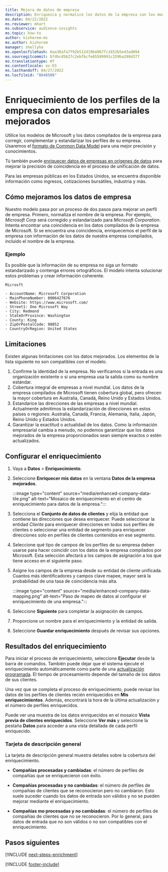 ```yaml
---
title: Mejora de datos de empresa
description: Enriquezca y normalice los datos de la empresa con los modelos de Microsoft.
ms.date: 04/22/2022
ms.reviewer: mhart
ms.subservice: audience-insights
ms.topic: how-to
author: kishorem-ms
ms.author: kishorem
manager: shellyha
ms.openlocfilehash: 6aa38afa7f92b512d19b4967fc1652b5e43ad094
ms.sourcegitcommit: b7dbcd5627c2ebfbcfe65589991c159ba290d377
ms.translationtype: HT
ms.contentlocale: es-ES
ms.lasthandoff: 04/27/2022
ms.locfileid: "8646508"
---
```

# <a name="enrichment-of-company-profiles-with-enhanced-company-data"></a>Enriquecimiento de los perfiles de la empresa con datos empresariales mejorados

Utilice los modelos de Microsoft y los datos compilados de la empresa para corregir, complementar y estandarizar los perfiles de su empresa. Usaremos el [formato de Common Data Model](/common-data-model/schema/core/applicationcommon/account) para una mejor precisión y conocimientos.

Tú también puede [enriquecer datos de empresas en orígenes de datos](data-sources-enrichment.md) para mejorar la precisión de coincidencia en el proceso de unificación de datos. 

Para las empresas públicas en los Estados Unidos, se encuentra disponible información como ingresos, cotizaciones bursátiles, industria y más.  

## <a name="how-we-enhance-company-data"></a>Cómo mejoramos los datos de empresa

Nuestro modelo pasa por un proceso de dos pasos para mejorar un perfil de empresa. Primero, normaliza el nombre de la empresa. Por ejemplo, *Microsoft Corp* será corregido y estandarizado para *Microsoft Corporation*. Intenta encontrar una coincidencia en los datos compilados de la empresa de Microsoft. Si se encuentra una coincidencia, enriquecemos el perfil de la empresa con información de los datos de nuestra empresa compilados, incluido el nombre de la empresa.


### <a name="example"></a>Ejemplo

Es posible que la información de su empresa no siga un formato estandarizado y contenga errores ortográficos. El modelo intenta solucionar estos problemas y crear información coherente.

```Input
Microsft
```

```Output
- AccountName: Microsoft Corporation
- MainPhoneNumber: 8006427676
- Website: https://www.microsoft.com/
- Street1: One Microsoft Way
- City: Redmond
- StateOrProvince: Washington
- County: King
- ZipOrPostalCode: 98052
- CountryOrRegion: United States
```

## <a name="limitations"></a>Limitaciones

Existen algunas limitaciones con los datos mejorados. Los elementos de la lista siguiente no son compatibles con el modelo.

1.  Confirme la identidad de la empresa. No verificamos si la entrada es una organización existente o si una empresa usa la salida como su nombre estándar.
2.  Cobertura integral de empresas a nivel mundial. Los datos de la empresa compilados de Microsoft tienen cobertura global, pero ofrecen la mayor cobertura en Australia, Canadá, Reino Unido y Estados Unidos.
3.  Estandarice las direcciones de las empresas a nivel mundial. Actualmente admitimos la estandarización de direcciones en estos países o regiones: Australia, Canadá, Francia, Alemania, Italia, Japón, Reino Unido y Estados Unidos.
4.  Garantizar la exactitud o actualidad de los datos. Como la información empresarial cambia a menudo, no podemos garantizar que los datos mejorados de la empresa proporcionados sean siempre exactos o estén actualizados.

## <a name="configure-the-enrichment"></a>Configurar el enriquecimiento

1. Vaya a **Datos** > **Enriquecimiento**.

1. Seleccione **Enriquecer mis datos** en la ventana **Datos de la empresa mejorados**.

   :::image type="content" source="media/enhanced-company-data-tile.png" alt-text="Mosaico de enriquecimiento en el centro de enriquecimiento para datos de la empresa.":::

1. Selecciona el **Conjunto de datos de clientes** y elija la entidad que contiene las direcciones que desea enriquecer. Puede seleccionar la entidad *Cliente* para enriquecer direcciones en todos sus perfiles de clientes o seleccionar una entidad de segmento para enriquecer direcciones solo en perfiles de clientes contenidos en ese segmento.

1. Seleccione qué tipo de campos de los perfiles de su empresa deben usarse para hacer coincidir con los datos de la empresa compilados por Microsoft. Esta selección afectará a los campos de asignación a los que tiene acceso en el siguiente paso.

1.  Asigne los campos de la empresa desde su entidad de cliente unificada. Cuantos más identificadores y campos clave mapee, mayor será la probabilidad de una tasa de coincidencia más alta.

    :::image type="content" source="media/enhanced-company-data-mapping.png" alt-text="Paso de mapeo de datos al configurar el enriquecimiento de una empresa.":::

1. Seleccione **Siguiente** para completar la asignación de campos.

1. Proporcione un nombre para el enriquecimiento y la entidad de salida.

1. Seleccione **Guardar enriquecimiento** después de revisar sus opciones.

## <a name="enrichment-results"></a>Resultados del enriquecimiento

Para iniciar el proceso de enriquecimiento, seleccione **Ejecutar** desde la barra de comandos. También puede dejar que el sistema ejecute el enriquecimiento automáticamente como parte de una [actualización programada](system.md#schedule-tab). El tiempo de procesamiento depende del tamaño de los datos de sus clientes.

Una vez que se completa el proceso de enriquecimiento, puede revisar los datos de los perfiles de clientes recién enriquecidos en **Mis enriquecimientos**. Además, encontrará la hora de la última actualización y el número de perfiles enriquecidos.

Puede ver una muestra de los datos enriquecidos en el mosaico **Vista previa de clientes enriquecidos**. Seleccione **Ver más** y seleccione la pestaña **Datos** para acceder a una vista detallada de cada perfil enriquecido.

### <a name="overview-card"></a>Tarjeta de descripción general

La tarjeta de descripción general muestra detalles sobre la cobertura del enriquecimiento. 

* **Compañías procesadas y cambiadas**: el número de perfiles de compañías que se enriquecieron con éxito.

* **Compañías procesadas y no cambiadas**: el número de perfiles de compañías de clientes que se reconocieron pero no cambiaron. Esto suele suceder cuando los datos de entrada son válidos y no se pueden mejorar mediante el enriquecimiento.

* **Compañías mo procesadas y no cambiadas**: el número de perfiles de compañías de clientes que no se reconocieron. Por lo general, para datos de entrada que no son válidos o no son compatibles con el enriquecimiento.

## <a name="next-steps"></a>Pasos siguientes

[!INCLUDE [next-steps-enrichment](includes/next-steps-enrichment.md)]

[!INCLUDE [footer-include](includes/footer-banner.md)]
